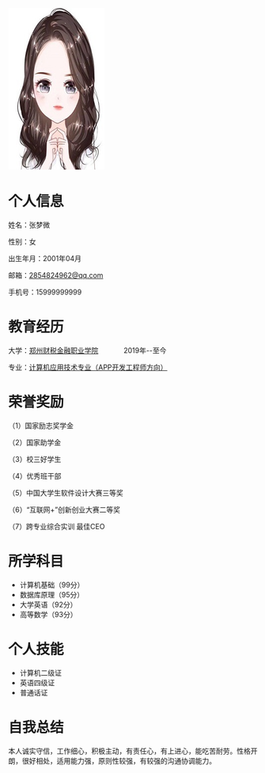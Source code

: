 ![](头像.jpeg)

# 个人信息

姓名：张梦微

性别：女

出生年月：2001年04月

邮箱：2854824962@qq.com

手机号：15999999999

# 教育经历

大学：[郑州财税金融职业学院](http://www.zzcsjr.edu.cn/) &nbsp; &nbsp; &nbsp; &nbsp; &nbsp; &nbsp;  2019年--至今

专业：[计算机应用技术专业（APP开发工程师方向）](http://www.zzcsjr.edu.cn/xxjs/info/1287/1259.htm)

# 荣誉奖励

（1）国家励志奖学金

（2）国家助学金

（3）校三好学生

（4）优秀班干部

（5）中国大学生软件设计大赛三等奖

（6）“互联网+”创新创业大赛二等奖

（7）跨专业综合实训 最佳CEO

# 所学科目

- 计算机基础（99分）
- 数据库原理（95分）
- 大学英语（92分）
- 高等数学（93分）

# 个人技能

- 计算机二级证
- 英语四级证
- 普通话证


# 自我总结

本人诚实守信，工作细心，积极主动，有责任心，有上进心，能吃苦耐劳。性格开朗，很好相处，适用能力强，原则性较强，有较强的沟通协调能力。

